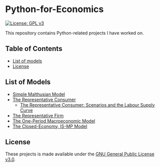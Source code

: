 # Python-for-Economics
[![License: GPL v3](https://img.shields.io/badge/License-GPLv3-blue.svg)](https://www.gnu.org/licenses/gpl-3.0)

This repository contains Python-related projects I have worked on. 

## Table of Contents
- [List of models](#List-Models)
- [License](#License)

## List of Models <a name="List-Models"></a>
- [Simple Malthusian Model](https://github.com/lj-valencia/Python-for-Economics/blob/master/Malthusian%20Model.ipynb)
- [The Representative Consumer](https://github.com/lj-valencia/Python-for-Economics/blob/master/One-Period%20Macroeconomic%20Model%20-%20The%20Representative%20Consumer.ipynb)
  - [The Representative Consumer: Scenarios and the Labour Supply Curve](https://github.com/lj-valencia/Python-for-Economics/blob/master/One-Period%20Macroeconomic%20Model%20-%20Scenarios%20%26%20The%20Labour%20Supply%20Curve.ipynb)
- [The Representative Firm](https://github.com/lj-valencia/Python-for-Economics/blob/master/One-Period%20Macroeconomic%20Model%20-%20The%20Representative%20Firm.ipynb)
- [The One-Period Macroeconomic Model](https://github.com/lj-valencia/Python-for-Economics/blob/master/The%20One-Period%20Macroeconomic%20Model.ipynb)
- [The Closed-Economy, IS-MP Model](https://github.com/lj-valencia/Python-for-Economics/blob/master/Closed%20Economy%2C%20IS-MP%20Model.ipynb)

## License <a name="License"></a>
These projects is made available under the [GNU General Public License v3.0](https://www.gnu.org/licenses/gpl-3.0.en.html).
